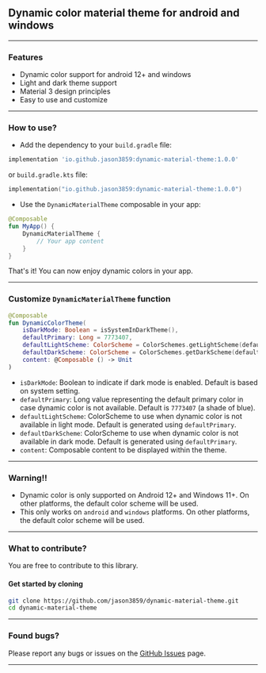 ## Dynamic color material theme for android and windows

---

### Features

- Dynamic color support for android 12+ and windows
- Light and dark theme support
- Material 3 design principles
- Easy to use and customize

---

### How to use?

- Add the dependency to your `build.gradle` file:

```gradle
implementation 'io.github.jason3859:dynamic-material-theme:1.0.0'
```

or `build.gradle.kts` file:

```kotlin
implementation("io.github.jason3859:dynamic-material-theme:1.0.0")
```

- Use the `DynamicMaterialTheme` composable in your app:

```kotlin
@Composable
fun MyApp() {
    DynamicMaterialTheme { 
        // Your app content
    }
}
```

That's it! You can now enjoy dynamic colors in your app.

---

### Customize `DynamicMaterialTheme` function

```kotlin
@Composable
fun DynamicColorTheme(
    isDarkMode: Boolean = isSystemInDarkTheme(),
    defaultPrimary: Long = 7773407,
    defaultLightScheme: ColorScheme = ColorSchemes.getLightScheme(defaultPrimary),
    defaultDarkScheme: ColorScheme = ColorSchemes.getDarkScheme(defaultPrimary),
    content: @Composable () -> Unit
)
```

- `isDarkMode`: Boolean to indicate if dark mode is enabled. Default is based on system setting.
- `defaultPrimary`: Long value representing the default primary color in case dynamic color is not available. Default is
  `7773407` (a shade of blue).
- `defaultLightScheme`: ColorScheme to use when dynamic color is not available in light mode. Default is generated using
  `defaultPrimary`.
- `defaultDarkScheme`: ColorScheme to use when dynamic color is not available in dark mode. Default is generated using
  `defaultPrimary`.
- `content`: Composable content to be displayed within the theme.

---

### Warning!!

- Dynamic color is only supported on Android 12+ and Windows 11+. On other platforms, the default color scheme will be
  used.
- This only works on `android` and `windows` platforms. On other platforms, the default color scheme will be used.

---

### What to contribute?

You are free to contribute to this library.

#### Get started by cloning

```bash
git clone https://github.com/jason3859/dynamic-material-theme.git
cd dynamic-material-theme
```

---

### Found bugs?

Please report any bugs or issues on the [GitHub Issues](https://github.com/jason3859/dynamic-material-theme/issues)
page.

---